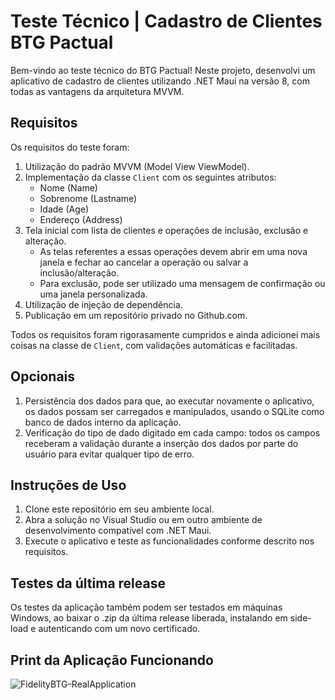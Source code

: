 # Teste Técnico | Cadastro de Clientes BTG Pactual
Bem-vindo ao teste técnico do BTG Pactual! Neste projeto, desenvolvi um aplicativo de cadastro de clientes utilizando .NET Maui na versão 8, com todas as vantagens da arquitetura MVVM.

## Requisitos
Os requisitos do teste foram:

1. Utilização do padrão MVVM (Model View ViewModel).
2. Implementação da classe `Client` com os seguintes atributos:
   - Nome (Name)
   - Sobrenome (Lastname)
   - Idade (Age)
   - Endereço (Address)
3. Tela inicial com lista de clientes e operações de inclusão, exclusão e alteração.
   - As telas referentes a essas operações devem abrir em uma nova janela e fechar ao cancelar a operação ou salvar a inclusão/alteração.
   - Para exclusão, pode ser utilizado uma mensagem de confirmação ou uma janela personalizada.
4. Utilização de injeção de dependência.
5. Publicação em um repositório privado no Github.com.

Todos os requisitos foram rigorasamente cumpridos e ainda adicionei mais coisas na classe de `Client`, com validações automáticas e facilitadas.

## Opcionais
1. Persistência dos dados para que, ao executar novamente o aplicativo, os dados possam ser carregados e manipulados, usando o SQLite como banco de dados interno da aplicação.
2. Verificação do tipo de dado digitado em cada campo: todos os campos receberam a validação durante a inserção dos dados por parte do usuário para evitar qualquer tipo de erro.

## Instruções de Uso
1. Clone este repositório em seu ambiente local.
2. Abra a solução no Visual Studio ou em outro ambiente de desenvolvimento compatível com .NET Maui.
3. Execute o aplicativo e teste as funcionalidades conforme descrito nos requisitos.

## Testes da última release
Os testes da aplicação também podem ser testados em máquinas Windows, ao baixar o .zip da última release liberada, instalando em side-load e autenticando com um novo certificado.

## Print da Aplicação Funcionando
![FidelityBTG-RealApplication](https://github.com/LuccaGiffoni/FidelityBTG/assets/81778943/70749ba1-5e43-46c7-8458-3afe32b1de10)
